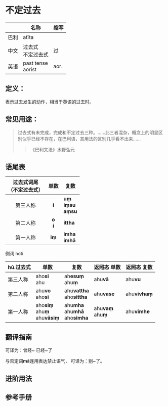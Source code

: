 # 不定过去

||名称|缩写|
|-|-|-|
|巴利|atīta||
|中文|过去式<br>不定过去式|过|
|英语|past tense<br>aorist|aor.|


## 定义：

表示过去发生的动作，相当于英语的过去时。

## 常见用途：
>过去式有未完成，完成和不定过去三种。……此三者混杂，概念上的明显区别似乎已经不存在，在巴利语，其用法的区别几乎看不出来……
>>《巴利文法》水野弘元

## 语尾表
|过去式词尾<br>（不定过去式）|单数|复数|
| :--: | :--: | -- | 
|第三人称|**i**<br>|**uṃ**<br>**iṃsu**<br>**aṃsu**|
|第二人称|**o**<br>**i**|**ittha**|
|第一人称|**iṃ**<br>|**imha**<br>**imhā**|

例词 hoti

|hū.过去式|单数|复数|返照态 单数|返照态 复数|
| -- | -- | -- | -- | -- |
|第三人称|aho**si**<br>ahu|ah**esuṃ**<br>ahu**ṃ**|ahu**vā**|ahu**vu**|
|第二人称|ahu**vo**<br>aho**si**|ahu**vattha**<br>aho**sittha**|ahu**vase**|ahu**vivhaṃ**|
|第一人称|aho**siṃ**<br>ahu**ṃ**<br>ahu**vāsiṃ**|ahu**mha**<br>ahu**mhā**<br>aho**simha**|ahu**vaṃ**<br>ahu**ṃ**|ahu**vimhe**|



## 翻译指南

可译为：曾经~ 
已经~了

与否定词**mā**连用表达禁止语气，
可译为：别~了。

## 进阶用法


## 参考手册

